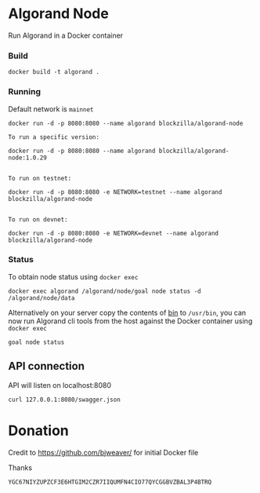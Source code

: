 # Algorand Node

Run Algorand in a Docker container


### Build

```
docker build -t algorand .
```

### Running
Default network is `mainnet`

```
docker run -d -p 8080:8080 --name algorand blockzilla/algorand-node

To run a specific version:

docker run -d -p 8080:8080 --name algorand blockzilla/algorand-node:1.0.29


To run on testnet:

docker run -d -p 8080:8080 -e NETWORK=testnet --name algorand blockzilla/algorand-node


To run on devnet:

docker run -d -p 8080:8080 -e NETWORK=devnet --name algorand blockzilla/algorand-node
```

### Status

To obtain node status using `docker exec`

```
docker exec algorand /algorand/node/goal node status -d /algorand/node/data
```

Alternatively on your server copy the contents of [bin](./bin) to `/usr/bin`, you can now run Algorand cli tools from the host against the Docker container using `docker exec`

```
goal node status
```

## API connection

API will listen on localhost:8080

```
curl 127.0.0.1:8080/swagger.json
```


# Donation
Credit to https://github.com/bjweaver/ for initial Docker file

Thanks

```
YGC67NIYZUPZCF3E6HTGIM2CZR7IIQUMFN4CIO77QYCGGBVZBAL3P4BTRQ
```

